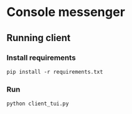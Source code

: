 # Console messenger
## Running client
### Install requirements
```
pip install -r requirements.txt
```
### Run 
```
python client_tui.py
```
